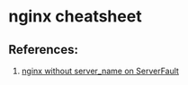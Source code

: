 # nginx cheatsheet

## References: 

1. [nginx without server_name on ServerFault](https://serverfault.com/a/351564)
